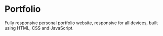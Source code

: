# Portfolio
Fully responsive personal portfolio website, responsive for all devices, built using HTML, CSS and JavaScript.

